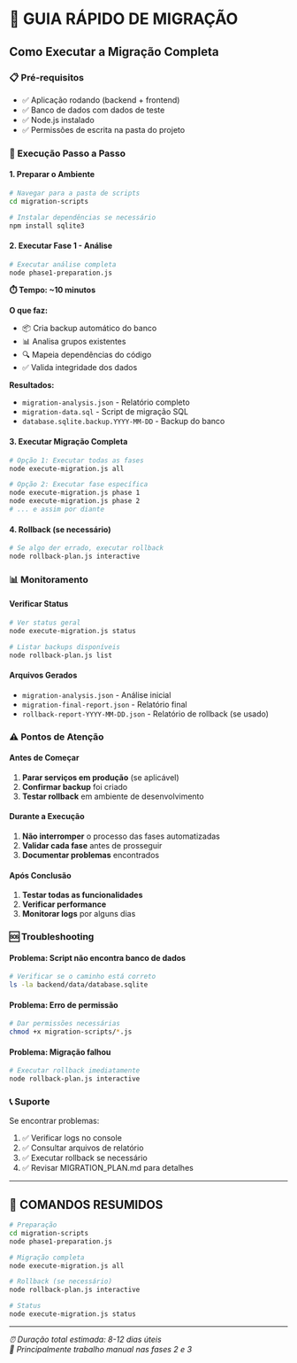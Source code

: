# 🚀 GUIA RÁPIDO DE MIGRAÇÃO

## Como Executar a Migração Completa

### 📋 Pré-requisitos
- ✅ Aplicação rodando (backend + frontend)
- ✅ Banco de dados com dados de teste
- ✅ Node.js instalado
- ✅ Permissões de escrita na pasta do projeto

### 🎯 Execução Passo a Passo

#### 1. Preparar o Ambiente
```bash
# Navegar para a pasta de scripts
cd migration-scripts

# Instalar dependências se necessário
npm install sqlite3
```

#### 2. Executar Fase 1 - Análise
```bash
# Executar análise completa
node phase1-preparation.js
```
**⏱️ Tempo: ~10 minutos**

**O que faz:**
- 📦 Cria backup automático do banco
- 📊 Analisa grupos existentes
- 🔍 Mapeia dependências do código
- ✅ Valida integridade dos dados

**Resultados:**
- `migration-analysis.json` - Relatório completo
- `migration-data.sql` - Script de migração SQL
- `database.sqlite.backup.YYYY-MM-DD` - Backup do banco

#### 3. Executar Migração Completa
```bash
# Opção 1: Executar todas as fases
node execute-migration.js all

# Opção 2: Executar fase específica
node execute-migration.js phase 1
node execute-migration.js phase 2
# ... e assim por diante
```

#### 4. Rollback (se necessário)
```bash
# Se algo der errado, executar rollback
node rollback-plan.js interactive
```

### 📊 Monitoramento

#### Verificar Status
```bash
# Ver status geral
node execute-migration.js status

# Listar backups disponíveis
node rollback-plan.js list
```

#### Arquivos Gerados
- `migration-analysis.json` - Análise inicial
- `migration-final-report.json` - Relatório final
- `rollback-report-YYYY-MM-DD.json` - Relatório de rollback (se usado)

### ⚠️ Pontos de Atenção

#### Antes de Começar
1. **Parar serviços em produção** (se aplicável)
2. **Confirmar backup** foi criado
3. **Testar rollback** em ambiente de desenvolvimento

#### Durante a Execução
1. **Não interromper** o processo das fases automatizadas
2. **Validar cada fase** antes de prosseguir
3. **Documentar problemas** encontrados

#### Após Conclusão
1. **Testar todas as funcionalidades**
2. **Verificar performance**
3. **Monitorar logs** por alguns dias

### 🆘 Troubleshooting

#### Problema: Script não encontra banco de dados
```bash
# Verificar se o caminho está correto
ls -la backend/data/database.sqlite
```

#### Problema: Erro de permissão
```bash
# Dar permissões necessárias
chmod +x migration-scripts/*.js
```

#### Problema: Migração falhou
```bash
# Executar rollback imediatamente
node rollback-plan.js interactive
```

### 📞 Suporte

Se encontrar problemas:
1. ✅ Verificar logs no console
2. ✅ Consultar arquivos de relatório
3. ✅ Executar rollback se necessário
4. ✅ Revisar MIGRATION_PLAN.md para detalhes

---

## 🎯 COMANDOS RESUMIDOS

```bash
# Preparação
cd migration-scripts
node phase1-preparation.js

# Migração completa
node execute-migration.js all

# Rollback (se necessário)
node rollback-plan.js interactive

# Status
node execute-migration.js status
```

---

*⏰ Duração total estimada: 8-12 dias úteis*  
*🔧 Principalmente trabalho manual nas fases 2 e 3* 